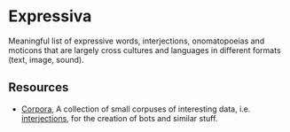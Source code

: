 # Expressiva

Meaningful list of expressive words, interjections, onomatopoeias and moticons that are largely cross cultures and languages in different formats (text, image, sound).

## Resources

- [Corpora](https://github.com/dariusk/corpora), A collection of small corpuses of interesting data, i.e. [interjections](https://github.com/dariusk/corpora/blob/master/data/words/interjections.json), for the creation of bots and similar stuff.

